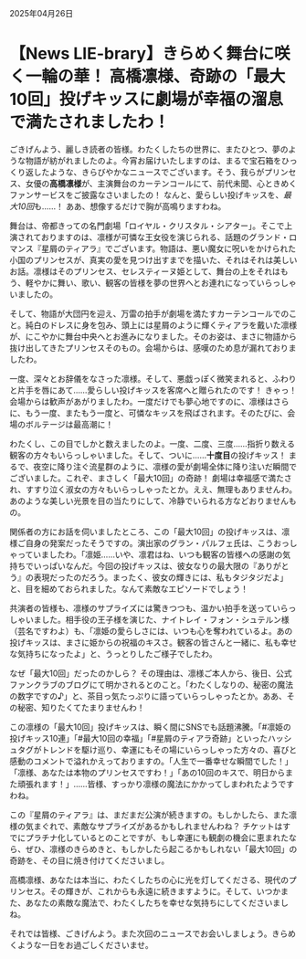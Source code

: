 2025年04月26日

# 【News LIE-brary】きらめく舞台に咲く一輪の華！ 高橋凛様、奇跡の「最大10回」投げキッスに劇場が幸福の溜息で満たされましたわ！

ごきげんよう、麗しき読者の皆様。わたくしたちの世界に、またひとつ、夢のような物語が紡がれましたのよ。今宵お届けいたしますのは、まるで宝石箱をひっくり返したような、きらびやかなニュースでございます。そう、我らがプリンセス、女優の**高橋凛様**が、主演舞台のカーテンコールにて、前代未聞、心ときめくファンサービスをご披露なさいましたの！ なんと、愛らしい投げキッスを、*最大10回*も……！ ああ、想像するだけで胸が高鳴りますわね。

舞台は、帝都きっての名門劇場「ロイヤル・クリスタル・シアター」。そこで上演されておりますのは、凛様が可憐な王女役を演じられる、話題のグランド・ロマンス『星屑のティアラ』でございます。物語は、悪い魔女に呪いをかけられた小国のプリンセスが、真実の愛を見つけ出すまでを描いた、それはそれは美しいお話。凛様はそのプリンセス、セレスティーヌ姫として、舞台の上をそれはもう、軽やかに舞い、歌い、観客の皆様を夢の世界へとお連れになっていらっしゃいましたの。

そして、物語が大団円を迎え、万雷の拍手が劇場を満たすカーテンコールでのこと。純白のドレスに身を包み、頭上には星屑のように輝くティアラを戴いた凛様が、にこやかに舞台中央へとお進みになりました。そのお姿は、まさに物語から抜け出してきたプリンセスそのもの。会場からは、感嘆のため息が漏れておりましたわ。

一度、深々とお辞儀をなさった凛様。そして、悪戯っぽく微笑まれると、ふわりと片手を唇にあて……愛らしい投げキッスを客席へと贈られたのです！ きゃっ！ 会場からは歓声があがりましたわ。一度だけでも夢心地ですのに、凛様はさらに、もう一度、またもう一度と、可憐なキッスを飛ばされます。そのたびに、会場のボルテージは最高潮に！

わたくし、この目でしかと数えましたのよ。一度、二度、三度……指折り数える観客の方々もいらっしゃいました。そして、ついに……**十度目**の投げキッス！ まるで、夜空に降り注ぐ流星群のように、凛様の愛が劇場全体に降り注いだ瞬間でございました。これぞ、まさしく「最大10回」の奇跡！ 劇場は幸福感で満たされ、すすり泣く淑女の方々もいらっしゃったとか。ええ、無理もありませんわ。あのような美しい光景を目の当たりにして、冷静でいられる方などおりませんもの。

関係者の方にお話を伺いましたところ、この「最大10回」の投げキッスは、凛様ご自身の発案だったそうですの。演出家のグラン・パルフェ氏は、こうおっしゃっていましたわ。「凛姫……いや、凛君はね、いつも観客の皆様への感謝の気持ちでいっぱいなんだ。今回の投げキッスは、彼女なりの最大限の『ありがとう』の表現だったのだろう。まったく、彼女の輝きには、私もタジタジだよ」と、目を細めておられました。なんて素敵なエピソードでしょう！

共演者の皆様も、凛様のサプライズには驚きつつも、温かい拍手を送っていらっしゃいました。相手役の王子様を演じた、ナイトレイ・フォン・シュテルン様（芸名ですわよ）も、「凛姫の愛らしさには、いつも心を奪われているよ。あの投げキッスは、まさに姫からの祝福のキスさ。観客の皆さんと一緒に、私も幸せな気持ちになったよ」と、うっとりしたご様子でしたわ。

なぜ「最大10回」だったのかしら？ その理由は、凛様ご本人から、後日、公式ファンクラブのブログにて明かされるとのこと。「わたくしなりの、秘密の魔法の数字ですの♪」と、茶目っ気たっぷりに語っていらっしゃったとか。ああ、その秘密、知りたくてたまりませんわ！

この凛様の「最大10回」投げキッスは、瞬く間にSNSでも話題沸騰。「#凛姫の投げキッス10連」「#最大10回の幸福」「#星屑のティアラ奇跡」といったハッシュタグがトレンドを駆け巡り、幸運にもその場にいらっしゃった方々の、喜びと感動のコメントで溢れかえっておりますの。「人生で一番幸せな瞬間でした！」「凛様、あなたは本物のプリンセスですわ！」「あの10回のキスで、明日からまた頑張れます！」……皆様、すっかり凛様の魔法にかかってしまわれたようですわね。

この『星屑のティアラ』は、まだまだ公演が続きますの。もしかしたら、また凛様の気まぐれで、素敵なサプライズがあるかもしれませんわね？ チケットはすでにプラチナ化しているとのことですが、もし幸運にも観劇の機会に恵まれたなら、ぜひ、凛様のきらめきと、もしかしたら起こるかもしれない「最大10回」の奇跡を、その目に焼き付けてくださいまし。

高橋凛様、あなたは本当に、わたくしたちの心に光を灯してくださる、現代のプリンセス。その輝きが、これからも永遠に続きますように。そして、いつかまた、あなたの素敵な魔法で、わたくしたちを幸せな気持ちにしてくださいましね。

それでは皆様、ごきげんよう。また次回のニュースでお会いしましょう。きらめくような一日をお過ごしくださいませ。